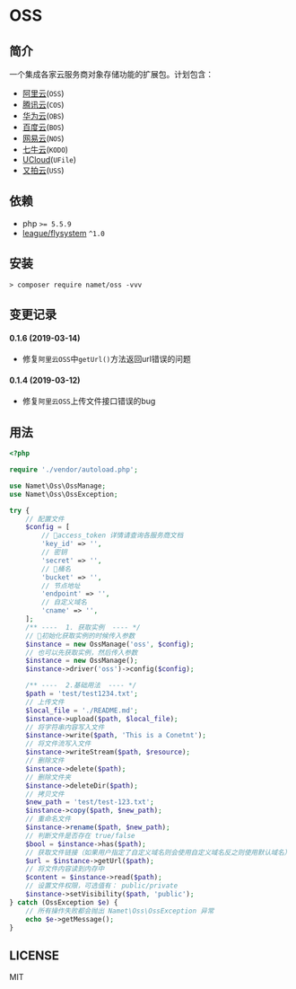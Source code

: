 # OSS

## 简介
一个集成各家云服务商对象存储功能的扩展包。计划包含：
* [阿里云](https://www.aliyun.com/product/oss)(`OSS`)
* [腾讯云](https://cloud.tencent.com/product/cos)(`COS`)
* [华为云](https://www.huaweicloud.com/product/obs.html)(`OBS`)
* [百度云](https://cloud.baidu.com/product/bos.html)(`BOS`)
* [网易云](https://www.163yun.com/product/nos)(`NOS`)
* [七牛云](https://www.qiniu.com/products/kodo)(`KODO`)
* [UCloud](https://www.ucloud.cn/site/product/ufile.html)(`UFile`)
* [又拍云](https://www.upyun.com/products/file-storage)(`USS`)

## 依赖
* php `>= 5.5.9`
* [league/flysystem](https://github.com/thephpleague/flysystem) `^1.0`

## 安装
    > composer require namet/oss -vvv

## 变更记录
#### 0.1.6 (2019-03-14)
* 修复`阿里云OSS`中`getUrl()`方法返回url错误的问题

#### 0.1.4 (2019-03-12)
* 修复`阿里云OSS`上传文件接口错误的bug

## 用法
```php
<?php

require './vendor/autoload.php';

use Namet\Oss\OssManage;
use Namet\Oss\OssException;

try {
    // 配置文件
    $config = [
        // access_token 详情请查询各服务商文档
        'key_id' => '',
        // 密钥
        'secret' => '',
        // 桶名
        'bucket' => '',
        // 节点地址
        'endpoint' => '',
        // 自定义域名
        'cname' => '',
    ];
    /** ----  1. 获取实例  ---- */
    // 初始化获取实例的时候传入参数
    $instance = new OssManage('oss', $config);
    // 也可以先获取实例，然后传入参数
    $instance = new OssManage();
    $instance->driver('oss')->config($config);

    /** ----  2.基础用法  ---- */
    $path = 'test/test1234.txt';
    // 上传文件
    $local_file = './README.md';
    $instance->upload($path, $local_file);
    // 将字符串内容写入文件
    $instance->write($path, 'This is a Conetnt');
    // 将文件流写入文件
    $instance->writeStream($path, $resource);
    // 删除文件
    $instance->delete($path);
    // 删除文件夹
    $instance->deleteDir($path);
    // 拷贝文件
    $new_path = 'test/test-123.txt';
    $instance->copy($path, $new_path);
    // 重命名文件
    $instance->rename($path, $new_path);
    // 判断文件是否存在 true/false
    $bool = $instance->has($path);
    // 获取文件链接（如果用户指定了自定义域名则会使用自定义域名反之则使用默认域名）
    $url = $instance->getUrl($path);
    // 将文件内容读到内存中
    $content = $instance->read($path);
    // 设置文件权限，可选值有： public/private
    $instance->setVisibility($path, 'public');
} catch (OssException $e) {
    // 所有操作失败都会抛出 Namet\Oss\OssException 异常
    echo $e->getMessage();
}

```

## LICENSE
MIT
